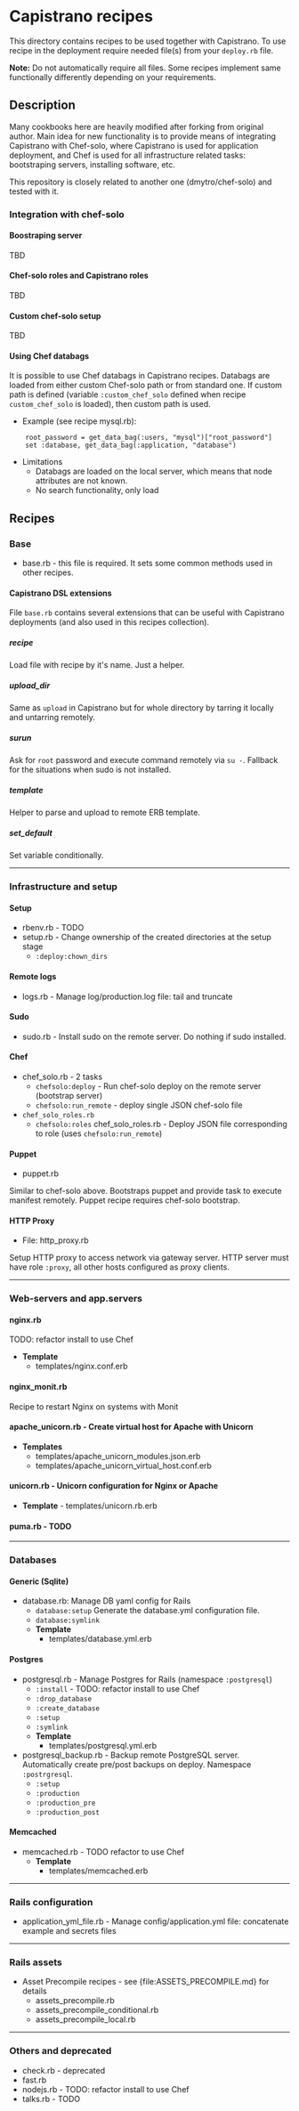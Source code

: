 

Capistrano recipes
======================


This directory contains recipes to be used together with Capistrano. To use recipe in the deployment require needed file(s) from your `deploy.rb` file. 

**Note:** Do not automatically require all files. Some recipes implement same functionally differently depending on your requirements.


Description
-----------

Many cookbooks here are heavily modified after forking from original author. Main idea for new functionality is to provide means of integrating Capistrano with Chef-solo, where Capistrano is used for application deployment, and Chef is used for all infrastructure related tasks: bootstraping servers, installing software, etc.

This repository is closely related to another one (dmytro/chef-solo) and tested with it.

### Integration with chef-solo

#### Boostraping server

TBD 

#### Chef-solo roles and Capistrano roles

TBD 

#### Custom chef-solo setup

TBD 

#### Using Chef databags 

It is possible to use Chef databags in Capistrano recipes. Databags are loaded from either custom Chef-solo path or from standard one. If custom path is defined (variable `:custom_chef_solo` defined when recipe `custom_chef_solo` is loaded), then custom path is used.

* Example (see recipe mysql.rb):

~~~~~~~~~~~~~~~~~~~~~~~~~~~~~~~~~~~~~~~~~~~~
    root_password = get_data_bag(:users, "mysql")["root_password"]
    set :database, get_data_bag(:application, "database")
~~~~~~~~~~~~~~~~~~~~~~~~~~~~~~~~~~~~~~~~~~~~

* Limitations
  - Databags are loaded on the local server, which means that node attributes are not known.
  - No search functionality, only load


Recipes
-----------

### Base


- base.rb - this file is required. It sets some common methods used in other recipes.

#### Capistrano DSL extensions


File `base.rb` contains several extensions that can be useful  with Capistrano deployments (and also used in this recipes collection).

##### recipe

Load file with recipe by it's name. Just a helper.

##### upload_dir

Same as `upload` in Capistrano but for whole directory by tarring it locally and untarring remotely.

##### surun

Ask for `root` password and execute command remotely via `su -`. Fallback for the situations when sudo is not installed.

##### template

Helper to parse and upload to remote ERB template.

##### set_default

Set variable conditionally.

----

### Infrastructure and setup

#### Setup

- rbenv.rb - TODO
- setup.rb - Change ownership of the created directories at the setup stage
  - `:deploy:chown_dirs`

#### Remote logs

- logs.rb - Manage log/production.log file: tail and truncate

#### Sudo

- sudo.rb - Install sudo on the remote server. Do nothing if sudo installed.

#### Chef

- chef_solo.rb - 2 tasks
  - `chefsolo:deploy` - Run chef-solo deploy on the remote server (bootstrap server)
  - `chefsolo:run_remote` - deploy single JSON chef-solo file
- `chef_solo_roles.rb`
  - `chefsolo:roles` chef_solo_roles.rb - Deploy JSON file corresponding to role (uses `chefsolo:run_remote`)

#### Puppet

- puppet.rb

Similar to chef-solo above. Bootstraps puppet and provide task to execute manifest remotely. Puppet recipe requires chef-solo bootstrap.

#### HTTP Proxy

- File: http_proxy.rb

Setup HTTP proxy to access network via gateway server. HTTP server must have role `:proxy`, all other hosts configured as proxy clients.

----

### Web-servers and app.servers

#### nginx.rb

TODO: refactor install to use Chef

- **Template**
  - templates/nginx.conf.erb


#### nginx_monit.rb

Recipe to restart Nginx on systems with Monit

####  apache_unicorn.rb - Create virtual host for Apache with Unicorn
- **Templates**
  - templates/apache_unicorn_modules.json.erb
  - templates/apache_unicorn_virtual_host.conf.erb

#### unicorn.rb - Unicorn configuration for Nginx or Apache

- **Template**
      - templates/unicorn.rb.erb

#### puma.rb - TODO

----

### Databases

#### Generic (Sqlite)

- database.rb: Manage DB yaml config for Rails
  - `database:setup` Generate the database.yml configuration file.
  - `database:symlink`
  - **Template**
      - templates/database.yml.erb

#### Postgres

- postgresql.rb - Manage Postgres for Rails (namespace `:postgresql`)
  - `:install` - TODO: refactor install to use Chef
  - `:drop_database`
  - `:create_database`
  - `:setup`
  - `:symlink`
  - **Template**
      - templates/postgresql.yml.erb
- postgresql_backup.rb - Backup remote PostgreSQL server. Automatically create pre/post backups on deploy. Namespace `:postrgresql`.
  - `:setup`
  - `:production`
  - `:production_pre`
  - `:production_post`

#### Memcached

- memcached.rb - TODO refactor to use Chef
  - **Template**
      - templates/memcached.erb


----

### Rails configuration

- application_yml_file.rb - Manage config/application.yml file: concatenate example and secrets files

----

### Rails assets

- Asset Precompile recipes - see {file:ASSETS_PRECOMPILE.md} for details
  - assets_precompile.rb
  - assets_precompile_conditional.rb
  - assets_precompile_local.rb

----


### Others and deprecated

- check.rb - deprecated
- fast.rb
- nodejs.rb - TODO: refactor install to use Chef
- talks.rb - TODO

